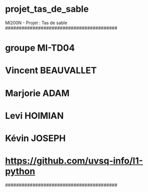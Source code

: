# projet_tas_de_sable
MI200N - Projet : Tas de sable
#########################################
# groupe MI-TD04
# Vincent BEAUVALLET
# Marjorie ADAM
# Levi HOIMIAN
# Kévin JOSEPH
# https://github.com/uvsq-info/l1-python
#########################################
